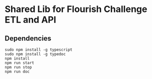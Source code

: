 # Shared Lib for Flourish Challenge ETL and API

## Dependencies

```
sudo npm install -g typescript
sudo npm install -g typedoc
npm install
npm run start
npm run stop
npm run doc
```
